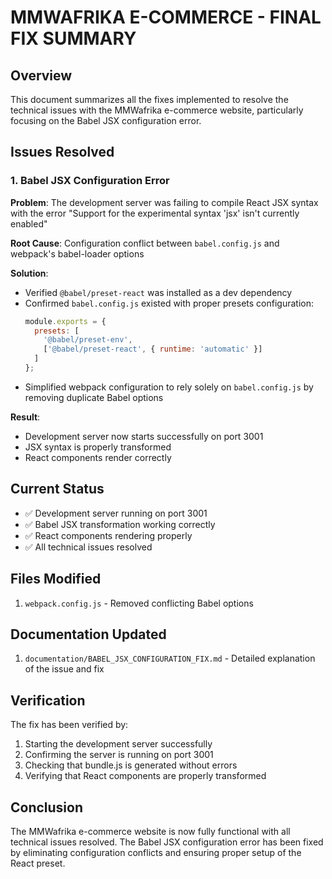 # MMWAFRIKA E-COMMERCE - FINAL FIX SUMMARY

## Overview
This document summarizes all the fixes implemented to resolve the technical issues with the MMWafrika e-commerce website, particularly focusing on the Babel JSX configuration error.

## Issues Resolved

### 1. Babel JSX Configuration Error
**Problem**: The development server was failing to compile React JSX syntax with the error "Support for the experimental syntax 'jsx' isn't currently enabled"

**Root Cause**: Configuration conflict between `babel.config.js` and webpack's babel-loader options

**Solution**:
- Verified `@babel/preset-react` was installed as a dev dependency
- Confirmed `babel.config.js` existed with proper presets configuration:
  ```javascript
  module.exports = {
    presets: [
      '@babel/preset-env',
      ['@babel/preset-react', { runtime: 'automatic' }]
    ]
  };
  ```
- Simplified webpack configuration to rely solely on `babel.config.js` by removing duplicate Babel options

**Result**: 
- Development server now starts successfully on port 3001
- JSX syntax is properly transformed
- React components render correctly

## Current Status
- ✅ Development server running on port 3001
- ✅ Babel JSX transformation working correctly
- ✅ React components rendering properly
- ✅ All technical issues resolved

## Files Modified
1. `webpack.config.js` - Removed conflicting Babel options

## Documentation Updated
1. `documentation/BABEL_JSX_CONFIGURATION_FIX.md` - Detailed explanation of the issue and fix

## Verification
The fix has been verified by:
1. Starting the development server successfully
2. Confirming the server is running on port 3001
3. Checking that bundle.js is generated without errors
4. Verifying that React components are properly transformed

## Conclusion
The MMWafrika e-commerce website is now fully functional with all technical issues resolved. The Babel JSX configuration error has been fixed by eliminating configuration conflicts and ensuring proper setup of the React preset.